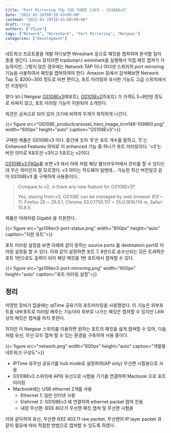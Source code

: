 ```yaml
---
title: "Port Mirroring 기능 지원 저렴한 스위치 - GS108Ev3"
date: "2022-01-19T09:10:43+09:00"
lastmod: "2022-01-19T10:43:00+09:00"
draft: true
authors: ["YSLee"]
tags: ["Network", "Wireshark", "Port Mirroring", "Netgear"]
categories: ["Development"]
---
```


네트워크 프로토콜을 개발 하다보면 Wireshark 등으로 패킷을 캡쳐하여 분석할 일이 종종 생긴다.
Linux 장치라면 tcpdump나 wireshark을 실행해서 직접 패킷 캡쳐가 가능하지만, 그렇지 않은 경우에는 Network TAP 이나 이더넷 스위치의 port mirroring 기능을 사용하여서 패킷을 캡쳐하여야 한다.
Amazon 등에서 검색해보면 Network Tap 도 $200~300 정도로 비싼 편이고, 포트 미러링와 유사한 기능도 고급 스위치에서만 지원된다.

찾다 보니 Netgear [GS108Ev3](https://www.netgear.com/business/wired/switches/plus/gs108e/)(8포트), [GS105Ev2](https://www.netgear.com/business/wired/switches/plus/gs105ev2/)(5포트) 가 가격도 5~8만원 정도로 비싸지 않고, 포트 미러링 기능이 지원되어 소개한다.

외관은 금속으로 되어 있어 크기에 비하여 무게가 묵직하게 나간다.

{{< figure src="GS108E_productcarousel_hero_image_tcm148-109960.png" width="600px" height="auto" caption="GS108Ev3">}}

구매한 제품은 GS108Ev3 이다. 중간에 숫자 '8'은 포트 개수를 말하고, 'E'는 Enhanced Features 의미로 이 enhanced 기능 중 하나가 포트 미러링이다. 'v3'는 버전 의미로 8포트만 v3이고 5포트는 v2이다.

[GS108Ev3 FAQs](https://kb.netgear.com/25093/GS108Ev3-FAQs)를 보면 v3 에서 아래 처럼 해당 웹브라우저에서 관리를 할 수 있다는 데 무슨 의미인지 잘 모르겠다. v3 의미는 하드웨어 일텐데... 가능한 최신 버전일것 같아 GS108Ev3 를 구매하여 사용중이다.

> Compare to v2, is there any new feature for GS108Ev3?
>
> Yes, staring from v3, GS108E can be managed by web browser IE9 ~ 11, Firefox 26 ~ 29.0.1, Chrome 33.0.1750.117 ~ 35.0.1916.114 m, Safari 10.8.5.

제품은 아래처럼 Gigabit 을 지원한다. 

{{< figure src="gs108ev3-port-status.png" width="800px" height="auto" caption="지원 포트">}}

포트 미러링 설정을 보면 아래와 같이 원하는 source ports 를 destination port로 미러링 설정을 할 수 있다. 이와 같이 설정하면 포트 7, 8번으로 송수신되는 모든 트래픽은 포트 1번으로도 출력이 되어 해당 패킷을 1번 포트에서 캡쳐할 수 있다.

{{< figure src="gs108ev3-port-mirroring.png" width="800px" height="auto" caption="포트 미러링 설정">}}

## 정리

마땅한 장비가 없을때는 ipTime 공유기의 포트미러링을 사용했었다. 
이 기능은 외부포트를 내부포트로 미러링 해주는 기능이라 외부로 나가는 패킷은 캡쳐할 수 있지만 LAN 상의 패킷은 캡쳐를 하지 못한다. 

하지만 이 Netgear 스위치를 이용하면 원하는 포트의 패킷을 쉽게 캡쳐할 수 있어, 다음처럼 유선, 무선 모두 캡쳐 할 수 있는 환경을 구축하여 사용 중이다. 

{{< figure src="network.png" width="600px" height="auto" caption="개발용 네트워크 구성도">}}

- IPTime 유무선 공유기를 hub mode로 설정하여(AP only) 무선랜 시험용으로 사용 
- GS108Ev3 스위치에 AP와 유선으로 시험용 기기를 연결하여 Macbook 으로 포트 미러링
- Macbook에는 USB ethernet 2개를 사용
    - Ethernet 1: 일반 인터넷 사용 
    - Etehrnet 2: GS108Ev3 에 연결하여 ethernet packet 캡쳐 전용 
    - 내장 무선랜: IEEE 802.11 무선랜 패킷 캡쳐 및 무선랜 시험용

이와 같이하여 유선, 무선랜 IEEE 802.11 raw packet, 무선랜의 IP layer packet 과 같이 필요에 따라 적절한 방법으로 캡쳐할 수 있도록 하였다.